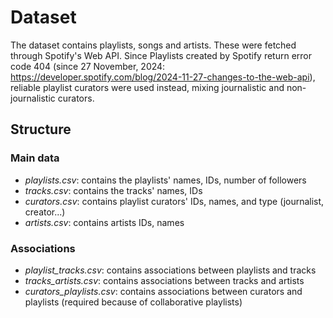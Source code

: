 # Dataset
<!-- https://www.kaggle.com/datasets/jacobbaruch/basketball-players-stats-per-season-49-leagues?resource=download -->
The dataset contains playlists, songs and artists.
These were fetched through Spotify's Web API.
Since Playlists created by Spotify return error code 404 (since 27 November, 2024: https://developer.spotify.com/blog/2024-11-27-changes-to-the-web-api), reliable playlist curators were used instead, mixing journalistic and non-journalistic curators.
<!-- test with both? -->

## Structure
### Main data
- *playlists.csv*: contains the playlists' names, IDs, number of followers
- *tracks.csv*: contains the tracks' names, IDs
- *curators.csv*: contains playlist curators' IDs, names, and type (journalist, creator...)
- *artists.csv*: contains artists IDs, names

### Associations
- *playlist_tracks.csv*: contains associations between playlists and tracks
- *tracks_artists.csv*: contains associations between tracks and artists
- *curators_playlists.csv*: contains associations between curators and playlists (required because of collaborative playlists)
